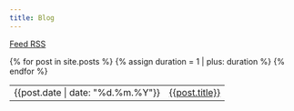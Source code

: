 ```yaml
---
title: Blog
---
```

<style>
  table, td, th {
    border: none;
  }
  td a {
    color: var(--fg-2);
  }
</style>
<a href="/rss.xml">Feed RSS</a>
<table>
<tbody>
{% for post in site.posts %}
{% assign duration = 1 | plus: duration %}
  <tr class="blog_item" style="animation: fade-in both {{duration}}00ms;">
    <td>{{post.date | date: "%d.%m.%Y"}}</td>
    <td>
        <a href="{{post.url}}">
            {{post.title}}
        </a>
    </td>
  </tr>
{% endfor %}
</tbody>
</table>
